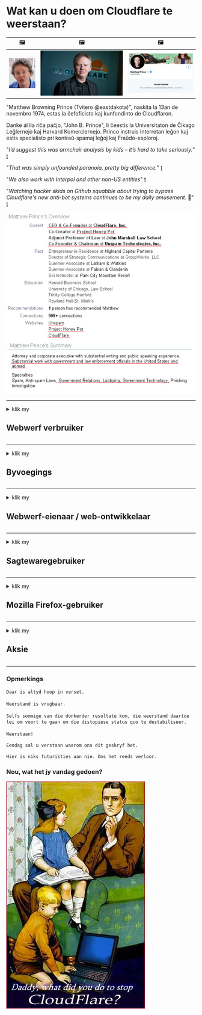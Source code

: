 # Wat kan u doen om Cloudflare te weerstaan?

| 🖼 | 🖼 | 🖼 |
| --- | --- | --- |
| ![](../image/matthew_prince_teen.jpg) | ![](../image/matthew_prince.jpg) | ![](../image/blockedbymatthewprince.jpg) |


"Matthew Browning Prince (Tvitero @eastdakota)", naskita la 13an de novembro 1974, estas la ĉefoficisto kaj kunfondinto de Cloudflaron.

Danke al lia riĉa paĉjo, "John B. Prince", li ĉeestis la Universitaton de Ĉikago Leĝlernejo kaj Harvard Komerclernejo.
Princo instruis Interretan leĝon kaj estis specialisto pri kontraŭ-spamaj leĝoj kaj Fraŭdo-esploroj.


"*I’d suggest this was armchair analysis by kids – it’s hard to take seriously.*" [t](https://www.theguardian.com/technology/2015/nov/19/cloudflare-accused-by-anonymous-helping-isis)

"*That was simply unfounded paranoia, pretty big difference.*"  [t](https://twitter.com/xxdesmus/status/992757936123359233)

"*We also work with Interpol and other non-US entities*" [t](https://twitter.com/eastdakota/status/1203028504184360960)

"*Watching hacker skids on Github squabble about trying to bypass Cloudflare's new anti-bot systems continues to be my daily amusement.* 🍿" [t](https://twitter.com/eastdakota/status/1273277839102656515)


![](../image/whoismp.jpg)

---


<details>
<summary>klik my

## Webwerf verbruiker
</summary>


- Sê vir hulle dat hulle nie Cloudflare moet gebruik as die webwerf waarvan u hou, gebruik maak van Cloudflare nie.
  - Huil op sosiale media soos Facebook, Reddit, Twitter of Mastodon maak geen verskil nie. [Aksie is harder as hashtags.](https://twitter.com/phyzonloop/status/1274132092490862594)
  - Probeer kontak met die eienaar van die webwerf as u uself nuttig wil maak.

[Cloudflare gesê](https://github.com/Eloston/ungoogled-chromium/issues/783):
```
Ons beveel aan dat u die administrateurs kontak vir die spesifieke dienste of webwerwe waarmee u probleme ondervind en u ervaring sal deel.
```

[As u nie daarvoor vra nie, weet die eienaar van die webwerf nooit die probleem nie.](../PEOPLE.md)

![](../image/liberapay.jpg)

[Suksesvolle voorbeeld](https://counterpartytalk.org/t/turn-off-cloudflare-on-counterparty-co-plz/164/5).<br>
Het u 'n probleem? [Verhoog nou jou stem.](https://github.com/maraoz/maraoz.github.io/issues/1) Voorbeeld hieronder.

```
U help net met korporatiewe sensuur en massa toesig.
http://crimeflare.eu.org
```

```
U webblad is in die privaat-ommuurde tuin van CloudFlare.
http://crimeflare.eu.org
```

- Neem 'n bietjie tyd om die privaatheidsbeleid van die webwerf te lees.
  - as die webwerf agter Cloudflare staan ​​of die webwerf dienste gebruik wat aan Cloudflare gekoppel is.

Dit moet verduidelik wat die "Cloudflare" is, en vra toestemming om u data met Cloudflare te deel. As u dit nie doen nie, kan dit vertrouensbreuk veroorsaak en moet die betrokke webwerf vermy word.

['N Aanvaarbare voorbeeld van privaatheidsbeleid is hier](https://archive.is/bDlTz) ("Subprocessors" > "Entity Name")

```
Ek het u privaatheidsbeleid gelees en ek kan nie die woord Cloudflare vind nie.
Ek weier om data met u te deel as u voortgaan om my data aan Cloudflare te stuur.
http://crimeflare.eu.org
```

Dit is 'n voorbeeld van privaatheidsbeleid wat nie die woord Cloudflare het nie.
[Liberland Jobs](https://archive.is/daKIr) [privacy policy](https://docsend.com/view/feiwyte):

![](../image/cfwontobey.jpg)

Cloudflare het hul eie privaatheidsbeleid.
[Cloudflare hou van doxxing mense.](https://www.reddit.com/r/GamerGhazi/comments/2s64fe/be_wary_reporting_to_cloudflare/)

Hier is 'n goeie voorbeeld vir die aanmeldingsvorm van die webwerf.
AFAIK, zero webwerf doen dit. Sal u hulle vertrou?

```
Deur op "Registreer vir XYZ" te klik, stem u in tot ons diensvoorwaardes en privaatheidsverklaring.
U stem ook in om u data met Cloudflare te deel en stem ook in tot cloudflare se privaatheidsverklaring.
As Cloudflare u inligting lek of u nie toelaat om met ons bedieners te verbind nie, is dit nie ons skuld nie. [*]

[ Teken aan ] [ ek stem nie saam nie ]
```
[*] [PEOPLE.md](../PEOPLE.md)


- Probeer om nie van hul diens gebruik te maak nie. Onthou dat u deur Cloudflare dopgehou word.
  - ["I'm in your TLS, sniffin' your passworz"](../image/iminurtls.jpg)

- Soek na 'n ander webwerf. Daar is alternatiewe en geleenthede op die internet!

- Oortuig jou vriende om Tor daagliks te gebruik.
  - Anonimiteit moet die standaard van die oop internet wees!
  - [Let daarop dat die Tor-projek nie van hierdie projek hou nie.](../HISTORY.md)

</details>

------

<details>
<summary>klik my

## Byvoegings
</summary>

- Gebruik een van hierdie byvoegings hieronder as u blaaier Firefox, Tor Browser of Ungoogled Chromium is.
  - As u ander nuwe byvoegings wil byvoeg, vra dit eers.


| Naam | Ontwikkelaar | Ondersteuning | Kan blokkeer | Kan in kennis stel | Chrome |
| -------- | -------- | -------- | -------- | -------- | -------- |
| [Bloku Cloudflaron MITM-Atakon](../subfiles/about.bcma.md) | #Addon | [ ? ](http://crimeflare.eu.org/) | **Ja**     | **Ja**     |  **Ja** |
| [Ĉu ligoj estas vundeblaj al MITM-atako?](../subfiles/about.ismm.md) | #Addon | [ ? ](http://crimeflare.eu.org/) | Geen     | **Ja**     |  **Ja** |
| [Ĉu ĉi tiuj ligoj blokos Tor-uzanton?](../subfiles/about.isat.md) | #Addon | [ ? ](http://crimeflare.eu.org/) | Geen     | **Ja**     |  **Ja** |
| [Block Cloudflare MITM Attack](https://trac.torproject.org/projects/tor/attachment/ticket/24351/block_cloudflare_mitm_attack-1.0.14.1-an%2Bfx.xpi)<br>[**DELETED BY TOR PROJECT**](../HISTORY.md) | nullius | [ ? ](../tool/block_cloudflare_mitm_fx), [Link](http://crimeflare.eu.org/) | **Ja**     | **Ja**     |  Geen |
| [TPRB](http://34ahehcli3epmhbu2wbl6kw6zdfl74iyc4vg3ja4xwhhst332z3knkyd.onion/) | Sw | [ ? ](http://34ahehcli3epmhbu2wbl6kw6zdfl74iyc4vg3ja4xwhhst332z3knkyd.onion/) | **Ja**     | **Ja**     |  Geen |
| [Detect Cloudflare](https://addons.mozilla.org/en-US/firefox/addon/detect-cloudflare/) | Frank Otto | [ ? ](https://github.com/traktofon/cf-detect) | Geen     | **Ja**     |  Geen |
| [True Sight](https://addons.mozilla.org/en-US/firefox/addon/detect-cloudflare-plus/) | claustromaniac | [ ? ](https://github.com/claustromaniac/detect-cloudflare-plus) | Geen     | **Ja**     |  Geen |
| [Which Cloudflare datacenter am I visiting?](https://addons.mozilla.org/en-US/firefox/addon/cf-pop/) | 依云 | [ ? ](https://github.com/lilydjwg/cf-pop) | Geen     | **Ja**     |  Geen |


- "Decentraleyes" kan die verbinding met "CDNJS (Cloudflare)" stop.
  - Dit voorkom dat baie versoeke netwerke bereik, en dien plaaslike lêers om werwe nie te breek nie.
  - Die ontwikkelaar het geantwoord: "[very concerning indeed](https://github.com/Synzvato/decentraleyes/issues/236#issuecomment-352049501)", "[widespread usage severely centralizes the web](https://github.com/Synzvato/decentraleyes/issues/251#issuecomment-366752049)"

- [U kan ook Cloudflare-sertifikaat van u Sertifikaatowerheid (CA) verwyder of wantrou.](https://www.ssl.com/how-to/remove-root-certificate-firefox/)

</details>

------

<details>
<summary>klik my

## Webwerf-eienaar / web-ontwikkelaar
</summary>


![](../image/word_cloudflarefree.jpg)

- Moenie Cloudflare oplossing, Periode, gebruik nie.
  - Jy kan beter doen as dit, of hoe? [Hier is hoe u intekeninge, planne, domeine of rekeninge van Cloudflare kan verwyder.](https://support.cloudflare.com/hc/en-us/articles/200167776-Removing-subscriptions-plans-domains-or-accounts)

| 🖼 | 🖼 |
| --- | --- |
| ![](../image/htmlalertcloudflare.jpg) | ![](../image/htmlalertcloudflare2.jpg) |

- Wil u meer klante hê? Jy weet wat om te doen. Wenk is "bo lyn".
  - [Hallo, u het geskryf "Ons neem u privaatheid ernstig op", maar ek het "Fout 403 Verbode anonieme volmag nie toegelaat nie".](https://it.slashdot.org/story/19/02/19/0033255/stop-saying-we-take-your-privacy-and-security-seriously) Waarom blokkeer jy Tor Or VPN? En waarom blokkeer u tydelike e-pos?

![](../image/anonexist.jpg)

- Die gebruik van Cloudflare verhoog die kans op onderbreking. Besoekers kan nie toegang tot u webwerf hê as u bediener nie of Cloudflare af is nie.
  - [Het u regtig gedink Cloudflare het nooit afgegaan nie?](https://www.ibtimes.com/cloudflare-down-not-working-sites-producing-504-gateway-timeout-errors-2618008) [Another](https://twitter.com/Jedduff/status/1097875615997399040) [sample](https://twitter.com/search?f=tweets&vertical=default&q=Cloudflare%20is%20having%20problems). [Need more](../PEOPLE.md)?

![](../image/cloudflareinternalerror.jpg)

- Die gebruik van Cloudflare om u "API-diens", "sagteware-opdateringsbediener" of "RSS-feed" te proxy, sal u kliënt benadeel. 'N Klant het u gebel en gesê: "Ek kan nie u API meer gebruik nie", en u het geen idee wat aangaan nie. Cloudflare kan u klante stilweg blokkeer. Dink jy dit is goed?
  - Daar is baie aanlyn-lesers en RSS-lesers. Waarom publiseer u RSS-feed as u nie toelaat dat mense inteken?

![](../image/rssfeedovercf.jpg)

- Het u 'n HTTPS-sertifikaat nodig? Gebruik "Let's Encrypt" of koop dit net by die CA-maatskappy.

- Het u 'n DNS-bediener nodig? Kan u nie u eie bediener opstel nie? Hoe gaan dit met hulle?: [Hurricane Electric Free DNS](https://dns.he.net/), [Dyn.com](https://dyn.com/dns/), [1984 Hosting](https://www.1984hosting.com/), [Afraid.Org (Admin verwyder u rekening as u TOR gebruik)](https://freedns.afraid.org/)

- Op soek na hosting diens? Slegs gratis? Hoe gaan dit met hulle?: [Onion Service](http://vww6ybal4bd7szmgncyruucpgfkqahzddi37ktceo3ah7ngmcopnpyyd.onion/en/security/network-security/tor/onionservices-best-practices), [Free Web Hosting Area](https://freewha.com/), [Autistici/Inventati Web Site Hosting](https://www.autinv5q6en4gpf4.onion/services/website), [Github Pages](https://pages.github.com/), [Surge](https://surge.sh/)
  - [Alternatiewe vir Cloudflare](../subfiles/cloudflare-alternatives.md)

- Gebruik u "cloudflare-ipfs.com"? [Weet jy dat Cloudflare IPFS sleg is?](../PEOPLE.md)

- Installeer die webtoepassing-firewall soos OWASP en Fail2Ban op u bediener en stel dit behoorlik op.
  - Om Tor te blokkeer is nie 'n oplossing nie. Moenie almal straf net vir klein slegte gebruikers nie.

- Herlei of blokkeer gebruikers van "Cloudflare Warp" om toegang tot u webwerf te kry. En gee 'n rede as u kan.

> IP lys: "[Cloudflare se huidige IP-reekse](cloudflare_inc/)"

> A: Blokkeer hulle net

```
server {
...
deny 173.245.48.0/20;
deny 103.21.244.0/22;
deny 103.22.200.0/22;
deny 103.31.4.0/22;
deny 141.101.64.0/18;
deny 108.162.192.0/18;
deny 190.93.240.0/20;
deny 188.114.96.0/20;
deny 197.234.240.0/22;
deny 198.41.128.0/17;
deny 162.158.0.0/15;
deny 104.16.0.0/12;
deny 172.64.0.0/13;
deny 131.0.72.0/22;
deny 2400:cb00::/32;
deny 2606:4700::/32;
deny 2803:f800::/32;
deny 2405:b500::/32;
deny 2405:8100::/32;
deny 2a06:98c0::/29;
deny 2c0f:f248::/32;
...
}
```

> B: Herlei na waarskuwingsblad

```
http {
...
geo $iscf {
default 0;
173.245.48.0/20 1;
103.21.244.0/22 1;
103.22.200.0/22 1;
103.31.4.0/22 1;
141.101.64.0/18 1;
108.162.192.0/18 1;
190.93.240.0/20 1;
188.114.96.0/20 1;
197.234.240.0/22 1;
198.41.128.0/17 1;
162.158.0.0/15 1;
104.16.0.0/12 1;
172.64.0.0/13 1;
131.0.72.0/22 1;
2400:cb00::/32 1;
2606:4700::/32 1;
2803:f800::/32 1;
2405:b500::/32 1;
2405:8100::/32 1;
2a06:98c0::/29 1;
2c0f:f248::/32 1;
}
...
}

server {
...
if ($iscf) {rewrite ^ https://example.com/cfwsorry.php;}
...
}

<?php
header('HTTP/1.1 406 Not Acceptable');
echo <<<CLOUDFLARED
Thank you for visiting ourwebsite.com!<br />
We are sorry, but we can't serve you because your connection is being intercepted by Cloudflare.<br />
Please read http://crimeflare.eu.org for more information.<br />
CLOUDFLARED;
die();
```

- Stel Tor Onion Service of I2P op as u in vryheid glo en anonieme gebruikers welkom heet.

- Vra advies van ander Clearnet / Tor dubbele webwerf-operateurs en maak anonieme vriende!

</details>

------

<details>
<summary>klik my

## Sagtewaregebruiker
</summary>


- Discord gebruik CloudFlare. Alternatiewe? Ons beveel aan [**Briar** (Android)](https://f-droid.org/en/packages/org.briarproject.briar.android/), [Ricochet (PC)](https://ricochet.im/), [Tox + Tor (Android/PC)](https://tox.chat/download.html)
  - Briar bevat Tor-demoon, sodat u Orbot nie hoef te installeer nie.
  - Qwtch-ontwikkelaars, Open Privacy, het stop_cloudflare-projek sonder kennisgewing uit hul git-diens verwyder.

- Skryf in as u Debian GNU / Linux of enige afgeleide instrument gebruik: [bug #831835](https://bugs.debian.org/cgi-bin/bugreport.cgi?bug=831835). En as u kan, help om die pleister te verifieer en help die instansie om tot die regte gevolgtrekking te kom of dit aanvaar moet word.

- Beveel hierdie blaaiers altyd aan.

| Naam | Ontwikkelaar | Ondersteuning | Lewer kommentaar |
| -------- | -------- | -------- | -------- |
| [Ungoogled-Chromium](https://ungoogled-software.github.io/ungoogled-chromium-binaries/) | Eloston | [ ? ](https://github.com/Eloston/ungoogled-chromium) | PC (Win, Mac, Linux)  _!Tor_ |
| [Bromite](https://www.bromite.org/fdroid) | Bromite | [ ? ](https://github.com/bromite/bromite/issues) | Android  _!Tor_ |
| [Tor Browser](https://www.torproject.org/download/) | Tor Project | [ ? ](https://support.torproject.org/) | PC (Win, Mac, Linux)  _Tor_|
| [Tor Browser Android](https://www.torproject.org/download/) | Tor Project | [ ? ](https://support.torproject.org/) | Android  _Tor_|
| [Onion Browser](https://itunes.apple.com/us/app/onion-browser/id519296448?mt=8) | Mike Tigas | [ ? ](https://github.com/OnionBrowser/OnionBrowser/issues) | Apple iOS  _Tor_|
| [GNU/Icecat](https://www.gnu.org/software/gnuzilla/) | GNU | [ ? ](https://www.gnu.org/software/gnuzilla/) | PC (Linux) |
| [IceCatMobile](https://f-droid.org/en/packages/org.gnu.icecat/) | GNU | [ ? ](https://lists.gnu.org/mailman/listinfo/bug-gnuzilla) | Android |
| [Iridium Browser](https://iridiumbrowser.de/about/) | Iridium | [ ? ](https://github.com/iridium-browser/iridium-browser/) | PC (Win, Mac, Linux, OpenBSD) |


Die privaatheid van ander sagteware is onvolmaak. Dit beteken nie dat die Tor-blaaier 'perfek' is nie.
Daar is nie 100% veilig of 100% privaat op die internet en tegnologie nie.

- Wil u nie Tor gebruik nie? U kan enige blaaier met Tor-daemon gebruik.
  - [Let daarop dat die Tor-projek nie hiervan hou nie.](https://support.torproject.org/tbb/tbb-9/) Gebruik Tor Browser as u dit kan doen.
- [Hoe om Chromium met Tor te gebruik](../subfiles/chromium_tor.md)


Kom ons praat oor die privaatheid van ander sagteware.

- [Kies 'Firefox ESR' as u regtig Firefox wil gebruik.](https://www.mozilla.org/en-US/firefox/organizations/)
  - [Firefox - wagwoord vir spyware](https://spyware.neocities.org/articles/firefox.html)
  - [Firefox verwerp spraakvryheid, verbied spraakvryheid](https://web.archive.org/web/20200423010026/https://reclaimthenet.org/firefox-rejects-free-speech-bans-free-speech-commenting-plugin-dissenter-from-its-extensions-gallery/)
  - ["100+ stemme. Dit wil voorkom asof 'n sagteware-onderneming gevra word om by te hou ... sagteware is deesdae net te veel."](https://old.reddit.com/r/firefox/comments/gutdiw/weve_got_work_to_do_the_mozilla_blog/fslbbb6/)
  - [Uh, waarom wys Firefox my geborgde skakels in my URL-balk?](https://www.reddit.com/r/firefox/comments/jybx2w/uh_why_is_firefox_showing_me_sponsored_links_in/)
  - [Mozilla - Duiwel geïnkarneer](https://digdeeper.neocities.org/ghost/mozilla.html)

- [Onthou, Mozilla gebruik Cloudflare-diens.](https://www.robtex.com/dns-lookup/www.mozilla.org) [Hulle gebruik ook die DNS-diens van Cloudflare op hul produk.](https://www.theregister.co.uk/2018/03/21/mozilla_testing_dns_encryption/)

- [Mozilla het hierdie kaartjie amptelik van die hand gewys.](https://bugzilla.mozilla.org/show_bug.cgi?id=1426618)

- [Firefox Focus is 'n grap.](https://github.com/mozilla-mobile/focus-android/issues/1743) [Hulle het belowe om telemetrie uit te skakel, maar hulle het dit verander.](https://github.com/mozilla-mobile/focus-android/issues/4210)

- [PaleMoon / Basilisk-ontwikkelaar hou van Cloudflare.](https://github.com/mozilla-mobile/focus-android/issues/1743#issuecomment-345993097)
  - [Pale Moon se Archive Server het malware vir 18 maande gekap en versprei](https://www.reddit.com/r/privacytoolsIO/comments/cc808y/pale_moons_archive_server_hacked_and_spread/)
  - Hy haat ook Tor-gebruikers - "[Laat Tor vyandig wees. Ek dink die meeste webwerwe moet Tor vyandiggesind wees as hy die uiters hoë misbruikfaktor beskou.](https://github.com/yacy/yacy_search_server/issues/314#issuecomment-565932097)"

- [Waterfox het 'n ernstige probleem met 'telefone tuis'](https://spyware.neocities.org/articles/waterfox.html)

- [Google Chrome is 'n spyware.](https://www.gnu.org/proprietary/malware-google.en.html)
  - [Google profieleer u aktiwiteit.](https://spyware.neocities.org/articles/chrome.html)

- [SRWare Iron maak te veel telefone huisverbinding.](https://spyware.neocities.org/articles/iron.html) Dit maak ook verbinding met Google-domeine.

- [Brave Browser-witlys van Facebook / Twitter-opspoorders.](https://www.bleepingcomputer.com/news/security/facebook-twitter-trackers-whitelisted-by-brave-browser/)
  - [Hier is nog uitgawes.](https://spyware.neocities.org/articles/brave.html)
  - [binance geaffilieerde ID](https://twitter.com/cryptonator1337/status/1269594587716374528)

- [Microsoft Edge laat Facebook Flash-kode agter gebruikers se rug laat loop.](https://www.zdnet.com/article/microsoft-edge-lets-facebook-run-flash-code-behind-users-backs/)

- [Vivaldi respekteer nie u privaatheid nie.](https://spyware.neocities.org/articles/vivaldi.html)

- [Opera spyware vlak: uiters hoog](https://spyware.neocities.org/articles/opera.html)

- Apple iOS: [U hoef glad nie iOS te gebruik nie, veral omdat dit wanware is.](https://www.gnu.org/proprietary/malware-apple.html)

Daarom beveel ons slegs die bostaande tabel aan. Niks anders nie.

</details>

------

<details>
<summary>klik my

## Mozilla Firefox-gebruiker
</summary>


- "Firefox Nightly" sal inligting oor debugvlak na Mozilla-bedieners stuur sonder om dit uit te teken.
  - [Mozilla-bedieners doen Cloudflare](https://www.digwebinterface.com/?hostnames=www.mozilla.org%0D%0Amozilla.cloudflare-dns.com&type=&ns=resolver&useresolver=8.8.4.4&nameservers=)

- Dit is moontlik om Firefox te verbied om verbinding te maak met Mozilla-bedieners.
  - [Mozilla se gids vir beleidsjablone](https://github.com/mozilla/policy-templates/blob/master/README.md)
  - Hou in gedagte dat hierdie truuk dalk nie meer in die latere weergawe sal werk nie, want Mozilla hou daarvan om hulself op die witlys te plaas.
  - Gebruik firewall en DNS-filter om dit heeltemal te blokkeer.

"`/distribution/policies.json`"

>     "WebsiteFilter": {
> 		"Block": [
> 		"*://*.mozilla.com/*",
> 		"*://*.mozilla.net/*",
> 		"*://*.mozilla.org/*",
> 		"*://webcompat.com/*",
> 		"*://*.firefox.com/*",
> 		"*://*.thunderbird.net/*",
> 		"*://*.cloudflare.com/*"
> 		]
>     },


- ~~Rapporteer 'n fout op die tracker van mozilla en sê dat hulle nie Cloudflare moet gebruik nie.~~ Daar was 'n foutverslag oor bugzilla. Baie mense het hul bekommernisse gepos, maar die administrateur het die fout in 2018 versteek.

- U kan DoH in Firefox deaktiveer.
  - [Verander standaard DNS-verskaffer van Firefox](../subfiles/change-firefox-dns.md)

![](../image/firefoxdns.jpg)

- [As u nie-ISP-DNS wil gebruik, oorweeg dit om OpenNIC Tier2 DNS-dienste of enige van die nie-Cloudflare DNS-dienste te gebruik.](https://wiki.opennic.org/start)
![](../image/opennic.jpg)
  - Blokkeer Cloudflare met DNS. [Crimeflare DNS](../subfiles/service.publicdns.md)

- U kan Tor as DNS-resolver gebruik. [As u nie 'n kundige Tor is nie, kan u die vraag hier vra.](https://tor.stackexchange.com/)

> **Hoe?**
> 1. Laai Tor af en installeer dit op u rekenaar.
> 2. Voeg hierdie reël by die "torrc" -lêer.
> DNSPort 127.0.0.1:53
> 3. Begin Tor weer.
> 4. Stel die DNS-bediener van u rekenaar op "127.0.0.1".

</details>

------

<details>
<summary>klik my

## Aksie
</summary>


- Vertel ander om u van die gevare van Cloudflare.

- [Help om hierdie bewaarplek te verbeter.](http://crimeflare.eu.org)
  - Beide die lyste, die argumente daarteen en die besonderhede.

- [Dokumenteer en maak baie openbaar waar dinge verkeerd gaan met Cloudflare (en soortgelyke ondernemings), en maak seker dat u hierdie bewaarplek noem as u dit doen](http://crimeflare.eu.org) :)

- Kry meer mense wat Tor standaard gebruik, sodat hulle die internet kan ervaar vanuit die perspektief van verskillende wêrelddele.

- Begin groepe, op sosiale media en in die ruimte, gewy aan die bevryding van die wêreld van Cloudflare.

- Skakel, waar toepaslik, na hierdie groepe in hierdie bewaarplek - dit kan 'n plek wees om die samewerking as groepe te koördineer.

- [Begin 'n hok wat 'n betekenisvolle nie-korporatiewe alternatief vir Cloudflare kan bied.](../subfiles/cloudflare-alternatives.md)

- Laat ons weet van alternatiewe wat ten minste help om meerlaagige verdediging teen Cloudflare te bied.

- As u 'n Cloudflare-klant is, stel u privaatheidsinstellings in en wag totdat dit oortree.
  - [Bring hulle dan onder koste teen strooipos / privaatheidskending.](https://twitter.com/thexpaw/status/1108424723233419264)

- As u in die Verenigde State van Amerika is en die betrokke webwerf 'n bank of 'n rekenmeester is, probeer om wetlike druk onder die Gramm – Leach – Bliley Act of die Amerikaners met DIsabilities Act te plaas en rapporteer aan ons hoe ver u kom .

- As die webwerf 'n regeringswebwerf is, probeer om wettige druk onder die eerste wysiging van die Amerikaanse Grondwet te plaas.

- As u 'n EU-burger is, kontak die webwerf om u persoonlike inligting ingevolge die Algemene Regulasie Databeskerming te stuur. As hulle weier om u inligting te gee, is dit 'n oortreding van die wet.

- Vir maatskappye wat daarop aanspraak maak dat hulle dienste op hul webwerf aanbied, probeer dit as 'valse advertensies' aan organisasies vir verbruikersbeskerming en BBB rapporteer. Cloudflare-webwerwe word bedien deur Cloudflare-bedieners.

- [Die ITU stel voor dat in die Amerikaanse konteks Cloudflare groot genoeg word om antitrustwetgewing op hulle af te bring.](https://www.itu.int/en/ITU-T/Workshops-and-Seminars/20181218/Documents/Geoff_Huston_Presentation.pdf)

- Dit is moontlik dat die GNU GPL weergawe 4 voorsiening kan maak vir die berging van bronkode agter so 'n diens, wat vereis dat alle GPLv4 en latere programme ten minste die bronkode toeganklik is via 'n medium wat Tor-gebruikers nie diskrimineer nie.

</details>

------

### Opmerkings

```
Daar is altyd hoop in verset.

Weerstand is vrugbaar.

Selfs sommige van die donkerder resultate kom, die weerstand daartoe lei om voort te gaan om die distopiese status quo te destabiliseer.

Weerstaan!
```

```
Eendag sal u verstaan ​​waarom ons dit geskryf het.
```

```
Hier is niks futuristies aan nie. Ons het reeds verloor.
```

### Nou, wat het jy vandag gedoen?


![](../image/stopcf.jpg)
